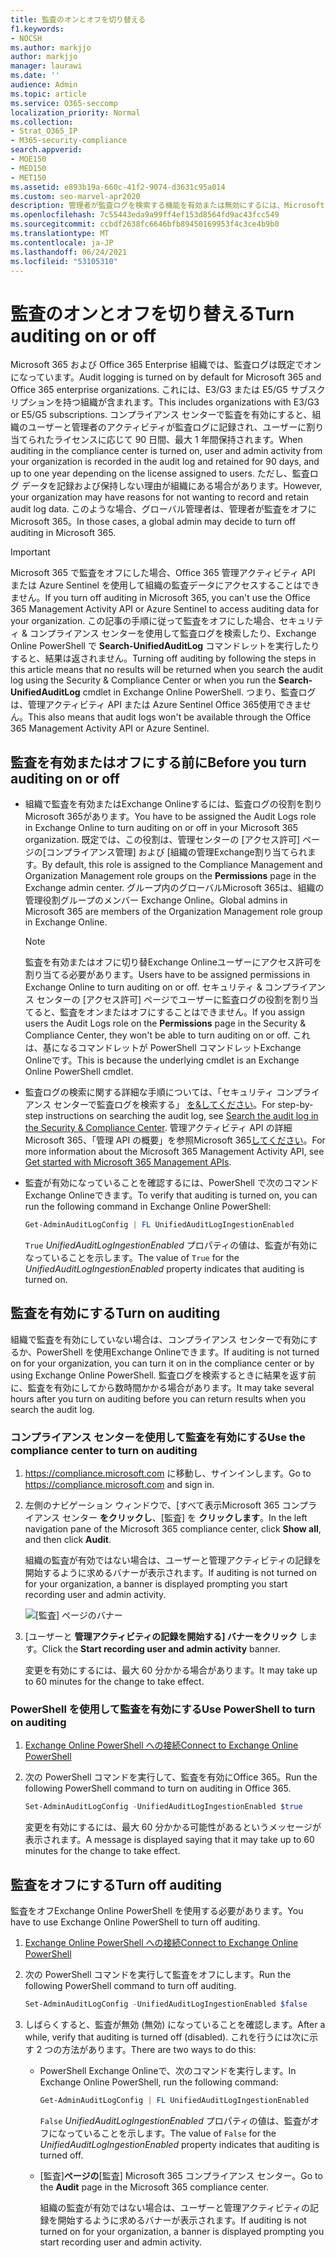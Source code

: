 ```yaml
---
title: 監査のオンとオフを切り替える
f1.keywords:
- NOCSH
ms.author: markjjo
author: markjjo
manager: laurawi
ms.date: ''
audience: Admin
ms.topic: article
ms.service: O365-seccomp
localization_priority: Normal
ms.collection:
- Strat_O365_IP
- M365-security-compliance
search.appverid:
- MOE150
- MED150
- MET150
ms.assetid: e893b19a-660c-41f2-9074-d3631c95a014
ms.custom: seo-marvel-apr2020
description: 管理者が監査ログを検索する機能を有効または無効にするには、Microsoft 365 コンプライアンス センターの監査ログ検索機能を有効または無効にする方法を示します。
ms.openlocfilehash: 7c55443eda9a99ff4ef153d8564fd9ac43fcc549
ms.sourcegitcommit: ccbdf2638fc6646bfb89450169953f4c3ce4b9b0
ms.translationtype: MT
ms.contentlocale: ja-JP
ms.lasthandoff: 06/24/2021
ms.locfileid: "53105310"
---
```

# <a name="turn-auditing-on-or-off"></a><span data-ttu-id="1bc47-103">監査のオンとオフを切り替える</span><span class="sxs-lookup"><span data-stu-id="1bc47-103">Turn auditing on or off</span></span>

<span data-ttu-id="1bc47-104">Microsoft 365 および Office 365 Enterprise 組織では、監査ログは既定でオンになっています。</span><span class="sxs-lookup"><span data-stu-id="1bc47-104">Audit logging is turned on by default for Microsoft 365 and Office 365 enterprise organizations.</span></span> <span data-ttu-id="1bc47-105">これには、E3/G3 または E5/G5 サブスクリプションを持つ組織が含まれます。</span><span class="sxs-lookup"><span data-stu-id="1bc47-105">This includes organizations with E3/G3 or E5/G5 subscriptions.</span></span> <span data-ttu-id="1bc47-106">コンプライアンス センターで監査を有効にすると、組織のユーザーと管理者のアクティビティが監査ログに記録され、ユーザーに割り当てられたライセンスに応じて 90 日間、最大 1 年間保持されます。</span><span class="sxs-lookup"><span data-stu-id="1bc47-106">When auditing in the compliance center is turned on, user and admin activity from your organization is recorded in the audit log and retained for 90 days, and up to one year depending on the license assigned to users.</span></span> <span data-ttu-id="1bc47-107">ただし、監査ログ データを記録および保持しない理由が組織にある場合があります。</span><span class="sxs-lookup"><span data-stu-id="1bc47-107">However, your organization may have reasons for not wanting to record and retain audit log data.</span></span> <span data-ttu-id="1bc47-108">このような場合、グローバル管理者は、管理者が監査をオフにMicrosoft 365。</span><span class="sxs-lookup"><span data-stu-id="1bc47-108">In those cases, a global admin may decide to turn off auditing in Microsoft 365.</span></span>

> [!IMPORTANT]
> <span data-ttu-id="1bc47-109">Microsoft 365 で監査をオフにした場合、Office 365 管理アクティビティ API または Azure Sentinel を使用して組織の監査データにアクセスすることはできません。</span><span class="sxs-lookup"><span data-stu-id="1bc47-109">If you turn off auditing in Microsoft 365, you can't use the Office 365 Management Activity API or Azure Sentinel to access auditing data for your organization.</span></span> <span data-ttu-id="1bc47-110">この記事の手順に従って監査をオフにした場合、セキュリティ & コンプライアンス センターを使用して監査ログを検索したり、Exchange Online PowerShell で **Search-UnifiedAuditLog** コマンドレットを実行したりすると、結果は返されません。</span><span class="sxs-lookup"><span data-stu-id="1bc47-110">Turning off auditing by following the steps in this article means that no results will be returned when you search the audit log using the Security & Compliance Center or when you run the **Search-UnifiedAuditLog** cmdlet in Exchange Online PowerShell.</span></span> <span data-ttu-id="1bc47-111">つまり、監査ログは、管理アクティビティ API または Azure Sentinel Office 365使用できません。</span><span class="sxs-lookup"><span data-stu-id="1bc47-111">This also means that audit logs won't be available through the Office 365 Management Activity API or Azure Sentinel.</span></span>
  
## <a name="before-you-turn-auditing-on-or-off"></a><span data-ttu-id="1bc47-112">監査を有効またはオフにする前に</span><span class="sxs-lookup"><span data-stu-id="1bc47-112">Before you turn auditing on or off</span></span>

- <span data-ttu-id="1bc47-113">組織で監査を有効またはExchange Onlineするには、監査ログの役割を割りMicrosoft 365があります。</span><span class="sxs-lookup"><span data-stu-id="1bc47-113">You have to be assigned the Audit Logs role in Exchange Online to turn auditing on or off in your Microsoft 365 organization.</span></span> <span data-ttu-id="1bc47-114">既定では、この役割は、管理センターの [アクセス許可] ページの[コンプライアンス管理] および [組織の管理Exchange割り当てられます。</span><span class="sxs-lookup"><span data-stu-id="1bc47-114">By default, this role is assigned to the Compliance Management and Organization Management role groups on the **Permissions** page in the Exchange admin center.</span></span> <span data-ttu-id="1bc47-115">グループ内のグローバルMicrosoft 365は、組織の管理役割グループのメンバー Exchange Online。</span><span class="sxs-lookup"><span data-stu-id="1bc47-115">Global admins in Microsoft 365 are members of the Organization Management role group in Exchange Online.</span></span> 

    > [!NOTE]
    > <span data-ttu-id="1bc47-116">監査を有効またはオフに切り替Exchange Onlineユーザーにアクセス許可を割り当てる必要があります。</span><span class="sxs-lookup"><span data-stu-id="1bc47-116">Users have to be assigned permissions in Exchange Online to turn auditing on or off.</span></span> <span data-ttu-id="1bc47-117">セキュリティ & コンプライアンス センターの [アクセス許可] ページでユーザーに監査ログの役割を割り当てると、監査をオンまたはオフにすることはできません。</span><span class="sxs-lookup"><span data-stu-id="1bc47-117">If you assign users the Audit Logs role on the **Permissions** page in the Security & Compliance Center, they won't be able to turn auditing on or off.</span></span> <span data-ttu-id="1bc47-118">これは、基になるコマンドレットが PowerShell コマンドレットExchange Onlineです。</span><span class="sxs-lookup"><span data-stu-id="1bc47-118">This is because the underlying cmdlet is an Exchange Online PowerShell cmdlet.</span></span>

- <span data-ttu-id="1bc47-119">監査ログの検索に関する詳細な手順については、「セキュリティ コンプライアンス センターで監査ログを検索する」 [を&してください](search-the-audit-log-in-security-and-compliance.md)。</span><span class="sxs-lookup"><span data-stu-id="1bc47-119">For step-by-step instructions on searching the audit log, see [Search the audit log in the Security & Compliance Center](search-the-audit-log-in-security-and-compliance.md).</span></span> <span data-ttu-id="1bc47-120">管理アクティビティ API の詳細Microsoft 365、「管理 API の概要」を参照Microsoft 365[してください](/office/office-365-management-api/get-started-with-office-365-management-apis)。</span><span class="sxs-lookup"><span data-stu-id="1bc47-120">For more information about the Microsoft 365 Management Activity API, see [Get started with Microsoft 365 Management APIs](/office/office-365-management-api/get-started-with-office-365-management-apis).</span></span>

- <span data-ttu-id="1bc47-121">監査が有効になっていることを確認するには、PowerShell で次のコマンドExchange Onlineできます。</span><span class="sxs-lookup"><span data-stu-id="1bc47-121">To verify that auditing is turned on, you can run the following command in Exchange Online PowerShell:</span></span>

    ```powershell
    Get-AdminAuditLogConfig | FL UnifiedAuditLogIngestionEnabled
    ```

    <span data-ttu-id="1bc47-122">`True` _UnifiedAuditLogIngestionEnabled_ プロパティの値は、監査が有効になっていることを示します。</span><span class="sxs-lookup"><span data-stu-id="1bc47-122">The value of  `True` for the  _UnifiedAuditLogIngestionEnabled_ property indicates that auditing is turned on.</span></span> 

## <a name="turn-on-auditing"></a><span data-ttu-id="1bc47-123">監査を有効にする</span><span class="sxs-lookup"><span data-stu-id="1bc47-123">Turn on auditing</span></span>

<span data-ttu-id="1bc47-124">組織で監査を有効にしていない場合は、コンプライアンス センターで有効にするか、PowerShell を使用Exchange Onlineできます。</span><span class="sxs-lookup"><span data-stu-id="1bc47-124">If auditing is not turned on for your organization, you can turn it on in the compliance center or by using Exchange Online PowerShell.</span></span> <span data-ttu-id="1bc47-125">監査ログを検索するときに結果を返す前に、監査を有効にしてから数時間かかる場合があります。</span><span class="sxs-lookup"><span data-stu-id="1bc47-125">It may take several hours after you turn on auditing before you can return results when you search the audit log.</span></span>
  
### <a name="use-the-compliance-center-to-turn-on-auditing"></a><span data-ttu-id="1bc47-126">コンプライアンス センターを使用して監査を有効にする</span><span class="sxs-lookup"><span data-stu-id="1bc47-126">Use the compliance center to turn on auditing</span></span>

1. <span data-ttu-id="1bc47-127"><https://compliance.microsoft.com> に移動し、サインインします。</span><span class="sxs-lookup"><span data-stu-id="1bc47-127">Go to <https://compliance.microsoft.com> and sign in.</span></span>

2. <span data-ttu-id="1bc47-128">左側のナビゲーション ウィンドウで、[すべて表示Microsoft 365 コンプライアンス センター **をクリックし**、[監査] を **クリックします**。</span><span class="sxs-lookup"><span data-stu-id="1bc47-128">In the left navigation pane of the Microsoft 365 compliance center, click **Show all**, and then click **Audit**.</span></span>

   <span data-ttu-id="1bc47-129">組織の監査が有効ではない場合は、ユーザーと管理アクティビティの記録を開始するように求めるバナーが表示されます。</span><span class="sxs-lookup"><span data-stu-id="1bc47-129">If auditing is not turned on for your organization, a banner is displayed prompting you start recording user and admin activity.</span></span>

   ![[監査] ページのバナー](../media/AuditingBanner.png)

3. <span data-ttu-id="1bc47-131">[ユーザーと **管理アクティビティの記録を開始する] バナーをクリック** します。</span><span class="sxs-lookup"><span data-stu-id="1bc47-131">Click the **Start recording user and admin activity** banner.</span></span>

   <span data-ttu-id="1bc47-132">変更を有効にするには、最大 60 分かかる場合があります。</span><span class="sxs-lookup"><span data-stu-id="1bc47-132">It may take up to 60 minutes for the change to take effect.</span></span>

### <a name="use-powershell-to-turn-on-auditing"></a><span data-ttu-id="1bc47-133">PowerShell を使用して監査を有効にする</span><span class="sxs-lookup"><span data-stu-id="1bc47-133">Use PowerShell to turn on auditing</span></span>

1. [<span data-ttu-id="1bc47-134">Exchange Online PowerShell への接続</span><span class="sxs-lookup"><span data-stu-id="1bc47-134">Connect to Exchange Online PowerShell</span></span>](/powershell/exchange/connect-to-exchange-online-powershell)

2. <span data-ttu-id="1bc47-135">次の PowerShell コマンドを実行して、監査を有効にOffice 365。</span><span class="sxs-lookup"><span data-stu-id="1bc47-135">Run the following PowerShell command to turn on auditing in Office 365.</span></span>

    ```powershell
    Set-AdminAuditLogConfig -UnifiedAuditLogIngestionEnabled $true
    ```

    <span data-ttu-id="1bc47-136">変更を有効にするには、最大 60 分かかる可能性があるというメッセージが表示されます。</span><span class="sxs-lookup"><span data-stu-id="1bc47-136">A message is displayed saying that it may take up to 60 minutes for the change to take effect.</span></span>
  
## <a name="turn-off-auditing"></a><span data-ttu-id="1bc47-137">監査をオフにする</span><span class="sxs-lookup"><span data-stu-id="1bc47-137">Turn off auditing</span></span>

<span data-ttu-id="1bc47-138">監査をオフExchange Online PowerShell を使用する必要があります。</span><span class="sxs-lookup"><span data-stu-id="1bc47-138">You have to use Exchange Online PowerShell to turn off auditing.</span></span>
  
1. [<span data-ttu-id="1bc47-139">Exchange Online PowerShell への接続</span><span class="sxs-lookup"><span data-stu-id="1bc47-139">Connect to Exchange Online PowerShell</span></span>](/powershell/exchange/connect-to-exchange-online-powershell)

2. <span data-ttu-id="1bc47-140">次の PowerShell コマンドを実行して監査をオフにします。</span><span class="sxs-lookup"><span data-stu-id="1bc47-140">Run the following PowerShell command to turn off auditing.</span></span>

    ```powershell
    Set-AdminAuditLogConfig -UnifiedAuditLogIngestionEnabled $false
    ```

3. <span data-ttu-id="1bc47-141">しばらくすると、監査が無効 (無効) になっていることを確認します。</span><span class="sxs-lookup"><span data-stu-id="1bc47-141">After a while, verify that auditing is turned off (disabled).</span></span> <span data-ttu-id="1bc47-142">これを行うには次に示す 2 つの方法があります。</span><span class="sxs-lookup"><span data-stu-id="1bc47-142">There are two ways to do this:</span></span>

    - <span data-ttu-id="1bc47-143">PowerShell Exchange Onlineで、次のコマンドを実行します。</span><span class="sxs-lookup"><span data-stu-id="1bc47-143">In Exchange Online PowerShell, run the following command:</span></span>

      ```powershell
      Get-AdminAuditLogConfig | FL UnifiedAuditLogIngestionEnabled
      ```

      <span data-ttu-id="1bc47-144">`False` _UnifiedAuditLogIngestionEnabled_ プロパティの値は、監査がオフになっていることを示します。</span><span class="sxs-lookup"><span data-stu-id="1bc47-144">The value of  `False` for the  _UnifiedAuditLogIngestionEnabled_ property indicates that auditing is turned off.</span></span>

    - <span data-ttu-id="1bc47-145">[監査]**ページの**[監査] Microsoft 365 コンプライアンス センター。</span><span class="sxs-lookup"><span data-stu-id="1bc47-145">Go to the **Audit** page in the Microsoft 365 compliance center.</span></span>

      <span data-ttu-id="1bc47-146">組織の監査が有効ではない場合は、ユーザーと管理アクティビティの記録を開始するように求めるバナーが表示されます。</span><span class="sxs-lookup"><span data-stu-id="1bc47-146">If auditing is not turned on for your organization, a banner is displayed prompting you start recording user and admin activity.</span></span>
